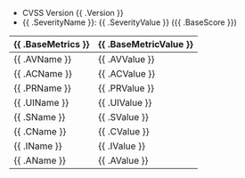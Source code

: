 - CVSS Version {{ .Version }}
- {{ .SeverityName }}: {{ .SeverityValue }} ({{ .BaseScore }})

| {{ .BaseMetrics }} | {{ .BaseMetricValue }} |
| --- | --- |
| {{ .AVName }} | {{ .AVValue }} |
| {{ .ACName }} | {{ .ACValue }} |
| {{ .PRName }} | {{ .PRValue }} |
| {{ .UIName }} | {{ .UIValue }} |
| {{ .SName }} | {{ .SValue }} |
| {{ .CName }} | {{ .CValue }} |
| {{ .IName }} | {{ .IValue }} |
| {{ .AName }} | {{ .AValue }} |
